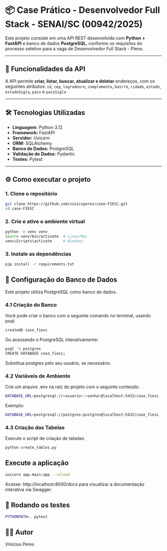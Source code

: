 # 📦 Case Prático - Desenvolvedor Full Stack - SENAI/SC (00942/2025)

Este projeto consiste em uma API REST desenvolvida com **Python + FastAPI** e banco de dados **PostgreSQL**, conforme os requisitos do processo seletivo para a vaga de Desenvolvedor Full Stack - Pleno.

---

## 🚀 Funcionalidades da API

A API permite **criar, listar, buscar, atualizar e deletar** endereços, com os seguintes atributos:
 `id`, `cep`, `logradouro`, `complemento`, `bairro`, `cidade`, `estado`, `estadoSigla`, `pais` e `paisSigla`

---

## 🛠️ Tecnologias Utilizadas

- **Linguagem:** Python 3.12
- **Framework:** FastAPI
- **Servidor:** Uvicorn
- **ORM:** SQLAlchemy
- **Banco de Dados:** PostgreSQL
- **Validação de Dados:** Pydantic
- **Testes:** Pytest

---

## ⚙️ Como executar o projeto

### 1. Clone o repositório

```bash
git clone https://github.com/vinicsperes/case-FIESC.git
cd case-FIESC
```

### 2. Crie e ative o ambiente virtual

```bash
python -m venv venv
source venv/bin/activate  # Linux/Mac
venv\Scripts\activate     # Windows
```

### 3. Instale as dependências

```bash
pip install -r requirements.txt
```

## 🎲 Configuração do Banco de Dados

Este projeto utiliza PostgreSQL como banco de dados.

### 4.1 Criação do Banco
Você pode criar o banco com o seguinte comando no terminal, usando psql:

```bash
createdb case_fiesc
```
Ou acessando o PostgreSQL interativamente:

```bash
psql -U postgres
CREATE DATABASE case_fiesc;
```

Substitua postgres pelo seu usuário, se necessário.

### 4.2 Variáveis de Ambiente
Crie um arquivo .env na raiz do projeto com o seguinte conteúdo:

```bash
DATABASE_URL=postgresql://<usuario>:<senha>@localhost:5432/case_fiesc
```

Exemplo:
```bash
DATABASE_URL=postgresql://postgres:postgres@localhost:5432/case_fiesc
```

### 4.3 Criação das Tabelas
Execute o script de criação de tabelas:

```bash
python create_tables.py
```

## Execute a aplicação
```bash
uvicorn app.main:app --reload
```
Acesse: http://localhost:8000/docs para visualizar a documentação interativa via Swagger.

## 🧪 Rodando os testes
```bash
PYTHONPATH=. pytest
```

## 👨‍💻 Autor
Vinícius Peres
